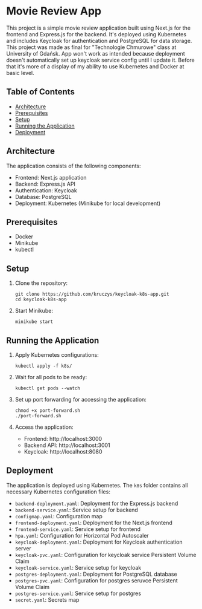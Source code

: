 # Movie Review App

This project is a simple movie review application built using Next.js for the frontend and Express.js for the backend. It's deployed using Kubernetes and includes Keycloak for authentication and PostgreSQL for data storage. This project was made as final for "Technologie Chmurowe" class at University of Gdańsk. App won't work as intended because deployment doesn't automatically set up keycloak service config until I update it. Before that it's more of a display of my ability to use Kubernetes and Docker at basic level.

## Table of Contents

- [Architecture](#architecture)
- [Prerequisites](#prerequisites)
- [Setup](#setup)
- [Running the Application](#running-the-application)
- [Deployment](#deployment)

## Architecture

The application consists of the following components:

- Frontend: Next.js application
- Backend: Express.js API
- Authentication: Keycloak
- Database: PostgreSQL
- Deployment: Kubernetes (Minikube for local development)

## Prerequisites

- Docker
- Minikube
- kubectl

## Setup

1. Clone the repository:

   ```
   git clone https://github.com/kruczys/keycloak-k8s-app.git
   cd keycloak-k8s-app
   ```
   
2. Start Minikube:
   
   ```
   minikube start
   ```

## Running the Application

1. Apply Kubernetes configurations:
   ```
   kubectl apply -f k8s/
   ```

2. Wait for all pods to be ready:
   ```
   kubectl get pods --watch
   ```

3. Set up port forwarding for accessing the application:
   ```
   chmod +x port-forward.sh
   ./port-forward.sh
   ```

4. Access the application:
   - Frontend: http://localhost:3000
   - Backend API: http://localhost:3001
   - Keycloak: http://localhost:8080

## Deployment

The application is deployed using Kubernetes. The `k8s` folder contains all necessary Kubernetes configuration files:

- `backend-deployment.yaml`: Deployment for the Express.js backend
- `backend-service.yaml`: Service setup for backend
- `configmap.yaml`: Configuration map
- `frontend-deployment.yaml`: Deployment for the Next.js frontend
- `frontend-service.yaml`: Service setup for frontend
- `hpa.yaml`: Configuration for Horizontal Pod Autoscaler
- `keycloak-deployment.yaml`: Deployment for Keycloak authentication server
- `keycloak-pvc.yaml`: Configuration for keycloak service Persistent Volume Claim
- `keycloak-service.yaml`: Service setup for keycloak
- `postgres-deployment.yaml`: Deployment for PostgreSQL database
- `postgres-pvc.yaml`: Configuration for postgres seruvce Persistent Volume Claim
- `postgres-service.yaml`: Service setup for postgres
- `secret.yaml`: Secrets map



